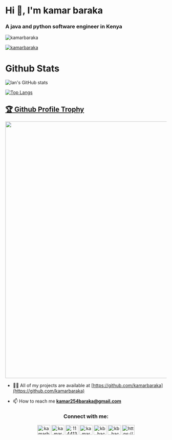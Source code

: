 

<h1 id="text">Hi 👋, I'm kamar baraka</h1>
<h3 id="text">A java and python software engineer in Kenya</h3>



<p align="left"> <img src="https://komarev.com/ghpvc/?username=kamarbaraka&label=Profile%20views&color=0e75b6&style=flat" alt="kamarbaraka" /> </p>

<p align="left"> <a href="https://twitter.com/kamarbaraka" target="blank"><img src="https://img.shields.io/twitter/follow/kamarbaraka?logo=twitter&style=for-the-badge" alt="kamarbaraka" /></a> </p>

# Github Stats
![Ian's GitHub stats](https://github-readme-stats-sigma-five.vercel.app/api?username=kamarbaraka&show_icons=true&count_private=true&theme=radical&rank_icon=github)

[![Top Langs](https://github-readme-stats-sigma-five.vercel.app/api/top-langs/?username=kamarbaraka&hide=html,css,xslt,dockerfile,scss,makefile&langs_count=8&layout=compact&theme=radical)](https://github.com/anuraghazra/github-readme-stats&size_weight=0.5&count_weight=0.5)

<a href="[https://github.com/ryo-ma/github-profile-trophy](https://github.com/kamarbaraka/kamarbaraka)"><h2>🏆 Github Profile Trophy</h2></a>
<a href="[https://github.com/ryo-ma/github-profile-troph](https://github.com/kamarbaraka/kamarbaraka)y">
  <img width=800 src="https://github-profile-trophy.vercel.app/?username=kamarbaraka&column=8&theme=gruvbox&no-frame=true"/>
</a>


- 👨‍💻 All of my projects are available at [https://github.com/kamarbaraka](https://github.com/kamarbaraka)

- 📫 How to reach me **kamar254baraka@gmail.com**

<h3 align="center">Connect with me:</h3>

<p align="center">
    <a id="twitter" href="https://twitter.com/kamarbaraka" target="blank">
        <img align="center" src="https://raw.githubusercontent.com/rahuldkjain/github-profile-readme-generator/master/src/images/icons/Social/twitter.svg" alt="kamarbaraka" height="30" width="40" /></a>
    <a href="https://linkedin.com/in/kamar baraka" target="blank">
        <img align="center" src="https://raw.githubusercontent.com/rahuldkjain/github-profile-readme-generator/master/src/images/icons/Social/linked-in-alt.svg" alt="kamar baraka" height="30" width="40" /></a>
    <a href="https://stackoverflow.com/users/11441323" target="blank">
        <img align="center" src="https://raw.githubusercontent.com/rahuldkjain/github-profile-readme-generator/master/src/images/icons/Social/stack-overflow.svg" alt="11441323" height="30" width="40" /></a>
    <a href="https://fb.com/kamar baraka" target="blank">
        <img align="center" src="https://raw.githubusercontent.com/rahuldkjain/github-profile-readme-generator/master/src/images/icons/Social/facebook.svg" alt="kamar baraka" height="30" width="40" /></a>
    <a href="https://instagram.com/kb_hacks" target="blank">
        <img align="center" src="https://raw.githubusercontent.com/rahuldkjain/github-profile-readme-generator/master/src/images/icons/Social/instagram.svg" alt="kb_hacks" height="30" width="40" /></a>
    <a href="https://www.youtube.com/c/kb_hacks" target="blank">
        <img align="center" src="https://raw.githubusercontent.com/rahuldkjain/github-profile-readme-generator/master/src/images/icons/Social/youtube.svg" alt="kb_hacks" height="30" width="40" /></a>
    <a href="https://discord.gg/https://discord.gg/ye4cuqvH" target="blank">
        <img align="center" src="https://raw.githubusercontent.com/rahuldkjain/github-profile-readme-generator/master/src/images/icons/Social/discord.svg" alt="https://discord.gg/ye4cuqvH" height="30" width="40" /></a>
</p> 
